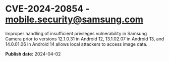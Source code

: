 # CVE-2024-20854 - mobile.security@samsung.com

Improper handling of insufficient privileges vulnerability in Samsung Camera prior to versions 12.1.0.31 in Android 12, 13.1.02.07 in Android 13, and 14.0.01.06 in Android 14 allows local attackers to access image data.

**Publish date:** 2024-04-02
